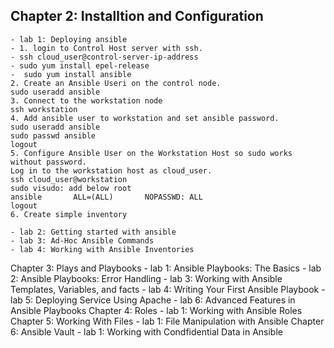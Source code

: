 ##  Chapter 2: Installtion and Configuration
    - lab 1: Deploying ansible
    - 1. login to Control Host server with ssh.
    - ssh cloud_user@control-server-ip-address
    - sudo yum install epel-release
    -  sudo yum install ansible
    2. Create an Ansible Useri on the control node.
    sudo useradd ansible
    3. Connect to the workstation node
    ssh workstation
    4. Add ansible user to workstation and set ansible password.
    sudo useradd ansible
    sudo passwd ansible
    logout
    5. Configure Ansible User on the Workstation Host so sudo works without password.
    Log in to the workstation host as cloud_user. 
    ssh cloud_user@workstation
    sudo visudo: add below root
    ansible       ALL=(ALL)       NOPASSWD: ALL
    logout
    6. Create simple inventory

    - lab 2: Getting started with ansible
    - lab 3: Ad-Hoc Ansible Commands
    - lab 4: Working with Ansible Inventories

Chapter 3: Plays and Playbooks
    - lab 1: Ansible Playbooks: The Basics
    - lab 2: Ansible Playbooks: Error Handling
    - lab 3: Working with Ansible Templates, Variables, and facts
    - lab 4: Writing Your First Ansible Playbook
    - lab 5: Deploying Service Using Apache
    - lab 6: Advanced Features in Ansible Playbooks
Chapter 4: Roles
    - lab 1: Working with Ansible Roles
Chapter 5: Working With Files 
    - lab 1: File Manipulation with Ansible
Chapter 6: Ansible Vault
    - lab 1: Working with Condfidential Data in Ansible